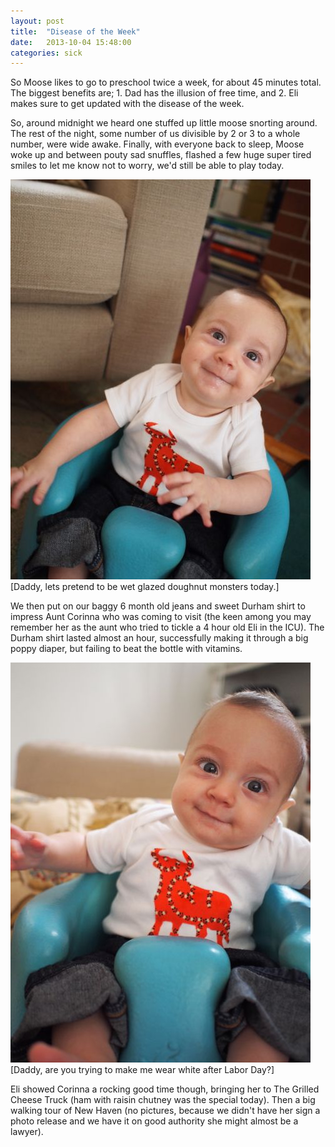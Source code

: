 ```yaml
---
layout: post
title:  "Disease of the Week"
date:   2013-10-04 15:48:00
categories: sick
---
```


So Moose likes to go to preschool twice a week, for about 45 minutes total. The biggest benefits are; 1. Dad has the illusion of free time, and 2. Eli makes sure to get updated with the disease of the week.

So, around midnight we heard one stuffed up little moose snorting around. The rest of the night, some number of us divisible by 2 or 3 to a whole number, were wide awake. Finally, with everyone back to sleep, Moose woke up and between pouty sad snuffles, flashed a few huge super tired smiles to let me know not to worry, we'd still be able to play today.

![](/images/PA040146.jpg "Walkin.")
\[Daddy, lets pretend to be wet glazed doughnut monsters today.\]

We then put on our baggy 6 month old jeans and sweet Durham shirt to impress Aunt Corinna who was coming to visit (the keen among you may remember her as the aunt who tried to tickle a 4 hour old Eli in the ICU). The Durham shirt lasted almost an hour, successfully making it through a big poppy diaper, but failing to beat the bottle with vitamins.

![](/images/PA040148.jpg "Walkin.")
\[Daddy, are you trying to make me wear white after Labor Day?\]

Eli showed Corinna a rocking good time though, bringing her to The Grilled Cheese Truck (ham with raisin chutney was the special today). Then a big walking tour of New Haven (no pictures, because we didn't have her sign a photo release and we have it on good authority she might almost be a lawyer).